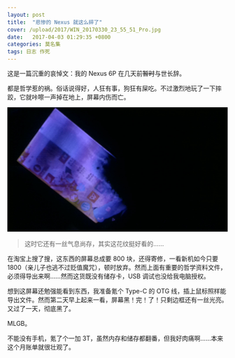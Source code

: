 ```yaml
---
layout: post
title:  "悲惨的 Nexus 就这么碎了"
cover: /upload/2017/WIN_20170330_23_55_51_Pro.jpg
date:   2017-04-03 01:29:35 +0800
categories: 莫名集
tags: 日志 作死
---
```

这是一篇沉重的哀悼文：我的 Nexus 6P 在几天前~~暂时~~与世长辞。

都是哲学惹的祸。俗话说得好，人狂有事，狗狂有屎吃。不过激烈地玩了一下摔跤，它就咔嚓一声掉在地上，屏幕内伤而亡。

![1]

 > 这时它还有一丝气息尚存，其实这花纹挺好看的……

在淘宝上搜了搜，这东西的屏幕总成要 800 块，还得寄修，一看新机如今只要 1800（亲儿子也逃不过贬值魔咒），顿时放弃。然而上面有重要的哲学资料文件，必须得导出来啊……然而这货既没有储存卡，USB 调试也没给我电脑授权。

想到这屏幕还勉强能看到东西，我准备氪个 Type-C 的 OTG 线，插上鼠标照样能导出文件。然而第二天早上起来一看，屏幕黑！完！了！只剩边框还有一丝光亮。又过了一天，彻底黑了。

MLGB。

不能没有手机，氪了个一加 3T，虽然内存和储存都翻番，但我好肉痛啊……本来这个月账单就很壮观了。

  [1]: /upload/2017/WIN_20170330_23_55_51_Pro.jpg